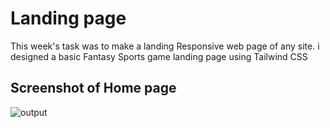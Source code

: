 # Landing page

This week's task was to make a landing Responsive web page of any site. i designed a basic Fantasy Sports game landing page using Tailwind CSS
## Screenshot of Home page

![output](https://user-images.githubusercontent.com/49033626/183286926-3768cc2e-d681-4d9b-a17b-74af5147e539.jpg)

